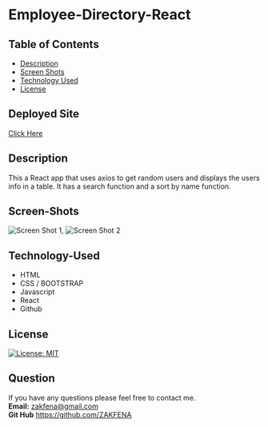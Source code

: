 # Employee-Directory-React

## Table of Contents

- [Description](#Description)
- [Screen Shots](#Screen-Shots)
- [Technology Used](#Technology-Used)
- [License](#license)

## Deployed Site
 [Click Here ](https://zakfena.github.io/Employee-Directory-React/)

## Description

This a React app that uses axios to get random users and displays the users info in a table. It has a search function and a sort by name function. 

## Screen-Shots
![Screen Shot 1](./public/screenshot1.PNG),
![Screen Shot 2](./public/screenshot2.PNG)


## Technology-Used

- HTML
- CSS / BOOTSTRAP
- Javascript
- React
- Github

## License

[![License: MIT](https://img.shields.io/badge/License-MIT-yellow.svg)](https://opensource.org/licenses/MIT)

## Question

If you have any questions please feel free to contact me.\
**Email:** zakfena@gmail.com\
**Git Hub** https://github.com/ZAKFENA
